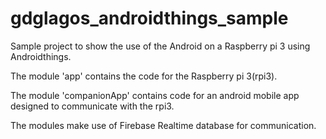 # gdglagos_androidthings_sample

Sample project to show the use of the Android on a Raspberry pi 3 using Androidthings.

The module 'app' contains the code for the Raspberry pi 3(rpi3).

The module 'companionApp' contains code for an android mobile app designed to communicate with the rpi3.

The modules make use of Firebase Realtime database for communication.
